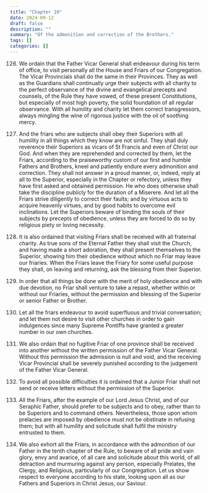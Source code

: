 ```yaml
---
title: "Chapter 10"
date: 2024-09-12
draft: false
description: ""
summary: "Of the admonition and correction of the Brothers."
tags: []
categories: []
---
```


126. We ordain that the Father Vicar General shall endeavour during his term of office, to visit personally all the House and Friars of our Congregation. The Vicar Provincials shall do the same in their Provinces. They as well as the Guardians shall continually urge their subjects with all charity to the perfect observance of the divine and evangelical precepts and counsels, of the Rule they have vowed, of these present Constitutions, but especially of most high poverty, the solid foundation of all regular observance. With all humility and charity let them correct transgressors, always mingling the wine of rigorous justice with the oil of soothing mercy.

127. And the friars who are subjects shall obey their Superiors with all humility in all things which they know are not sinful. They shall duly reverence their Superiors as vicars of St Francis and even of Christ our God. And when they are reprehended and corrected by them, let the Friars, according to the praiseworthy custom of our first and humble Fathers and Brothers, kneel and patiently endure every admonition and correction. They shall not answer in a proud manner, or, indeed, reply at all to the Superior, especially in the Chapter or refectory, unless they have first asked and obtained permission. He who does otherwise shall take the discipline publicly for the duration of a Miserere. And let all the Friars strive diligently to correct their faults; and by virtuous acts to acquire heavenly virtues, and by good habits to overcome evil inclinations. Let the Superiors beware of binding the souls of their subjects by precepts of obedience, unless they are forced to do so by religious piety or loving necessity.

128. It is also ordained that visiting Friars shall be received with all fraternal charity. As true sons of the Eternal Father they shall visit the Church, and having made a short adoration, they shall present themselves to the Superior, showing him their obedience without which no Friar may leave our friaries. When the Friars leave the Friary for some useful purpose they shall, on leaving and returning, ask the blessing from their Superior.

129. In order that all things be done with the merit of holy obedience and with due devotion, no Friar shall venture to take a repast, whether within or without our Friaries, without the permission and blessing of the Superior or senior Father or Brother.

130. Let all the friars endeavour to avoid superfluous and trivial conversation; and let them not desire to visit other churches in order to gain indulgences since many Supreme Pontiffs have granted a greater number in our own churches.

131. We also ordain that no fugitive Friar of one province shall be received into another without the written permission of the Father Vicar General. Without this permission the admission is null and void, and the receiving Vicar Provincial shall be severely punished according to the judgement of the Father Vicar General.

132. To avoid all possible difficulties it is ordained that a Junior Friar shall not send or receive letters without the permission of the Superior.

133. All the Friars, after the example of our Lord Jesus Christ, and of our Seraphic Father, should prefer to be subjects and to obey, rather than to be Superiors and to command others. Nevertheless, those upon whom prelacies are imposed by obedience must not be obstinate in refusing them; but with all humility and solicitude shall fulfil the ministry entrusted to them.

134. We also exhort all the Friars, in accordance with the admonition of our Father in the tenth chapter of the Rule, to beware of all pride and vain glory, envy and avarice, of all care and solicitude about this world, of all detraction and murmuring against any person, especially Prelates, the Clergy, and Religious, particularly of our Congregation. Let us show respect to everyone according to his state, looking upon all as our Fathers and Superiors in Christ Jesus, our Saviour.
